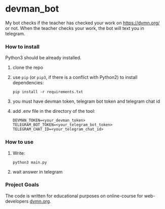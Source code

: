 # devman_bot

My bot checks if the teacher has checked your work on https://dvmn.org/ or not. 
When the teacher checks your work, the bot will text you in telegram. 

### How to install
Python3 should be already installed.

1) clone the repo
2) use `pip` (or `pip3`, if there is a conflict with Python2) to install dependencies:
    ```
    pip install -r requirements.txt
    ```
3) you must have devman token, telegram bot token and telegram chat id 
   
4) add .env file in the directory of the tool:
    ```
    DEVMAN_TOKEN=<your_devman_token>
    TELEGRAM_BOT_TOKEN=<your_telegram_bot_token>
    TELEGRAM_CHAT_ID=<your_telegram_chat_id>
    ```
   
### How to use
1) Write: 
    ```
    python3 main.py 
    ```
2) wait answer in telegram

### Project Goals

The code is written for educational purposes on online-course for web-developers [dvmn.org](https://dvmn.org/).